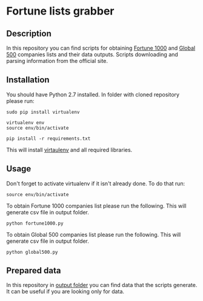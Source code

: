# Fortune lists grabber

## Description
In this repository you can find scripts for obtaining [Fortune 1000](http://fortune.com/fortune500/) and [Global 500](http://fortune.com/global500/) companies lists and their data outputs. Scripts downloading and parsing information from the official site.

## Installation
You should have Python 2.7 installed. In folder with cloned repository please run:

```terminal
sudo pip install virtualenv

virtualenv env
source env/bin/activate

pip install -r requirements.txt
```

This will install [virtaulenv](https://virtualenv.readthedocs.org) and all required libraries.

## Usage
Don't forget to activate virtualenv if it isn't already done. To do that run:
```terminal
source env/bin/activate
```

To obtain Fortune 1000 companies list please run the following. This will generate csv file in output folder.
```terminal
python fortune1000.py
```

To obtain Global 500 companies list please run the following. This will generate csv file in output folder.
```terminal
python global500.py
```

## Prepared data
In this repository in [output folder](/output) you can find data that the scripts generate. It can be useful if you are looking only for data. 
